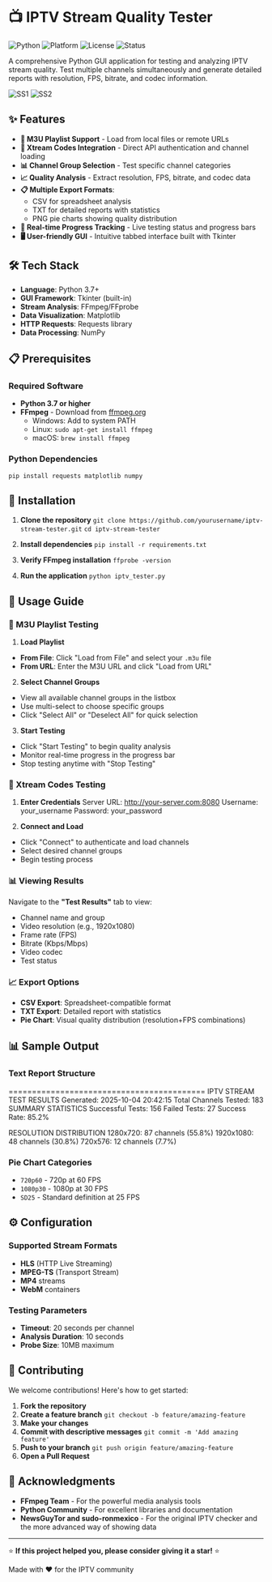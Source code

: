 # 📺 IPTV Stream Quality Tester

![Python](https://img.shields.io/badge/python-v3.7+-blue.svg)
![Platform](https://img.shields.io/badge/platform-windows%20%7C%20linux%20%7C%20macOS-lightgrey.svg)
![License](https://img.shields.io/badge/License-GNU%20GPL-blue)
![Status](https://img.shields.io/badge/status-active-success.svg)

A comprehensive Python GUI application for testing and analyzing IPTV stream quality. Test multiple channels simultaneously and generate detailed reports with resolution, FPS, bitrate, and codec information.

![SS1](https://media.discordapp.net/attachments/1344416179829084281/1424036929179222026/image.png?ex=68e27d3d&is=68e12bbd&hm=88aacaa820086d68bc4d108ff73d5814eeb56fb851fe9fe32a8c8d615c13c6a1&=&format=webp&quality=lossless)
![SS2](https://media.discordapp.net/attachments/1344416179829084281/1424153152357269564/image.png?ex=68e2e97b&is=68e197fb&hm=fc200af6bda7da9801eda1e74929b535215ce028a5712c1f4577de102c0291d6&=&format=webp&quality=lossless)

## ✨ Features

- **📁 M3U Playlist Support** - Load from local files or remote URLs
- **🔐 Xtream Codes Integration** - Direct API authentication and channel loading  
- **📊 Channel Group Selection** - Test specific channel categories
- **📈 Quality Analysis** - Extract resolution, FPS, bitrate, and codec data
- **📋 Multiple Export Formats**:
  - CSV for spreadsheet analysis
  - TXT for detailed reports with statistics
  - PNG pie charts showing quality distribution
- **🎯 Real-time Progress Tracking** - Live testing status and progress bars
- **🖥️ User-friendly GUI** - Intuitive tabbed interface built with Tkinter

## 🛠️ Tech Stack

- **Language**: Python 3.7+
- **GUI Framework**: Tkinter (built-in)
- **Stream Analysis**: FFmpeg/FFprobe
- **Data Visualization**: Matplotlib
- **HTTP Requests**: Requests library
- **Data Processing**: NumPy

## 📋 Prerequisites

### Required Software
- **Python 3.7 or higher**
- **FFmpeg** - Download from [ffmpeg.org](https://ffmpeg.org/download.html)
  - Windows: Add to system PATH
  - Linux: `sudo apt-get install ffmpeg` 
  - macOS: `brew install ffmpeg`

### Python Dependencies
`pip install requests matplotlib numpy`


## 🚀 Installation

1. **Clone the repository**
`git clone https://github.com/yourusername/iptv-stream-tester.git`
`cd iptv-stream-tester`

2. **Install dependencies**
`pip install -r requirements.txt`

3. **Verify FFmpeg installation**
`ffprobe -version`

4. **Run the application**
`python iptv_tester.py`

## 📖 Usage Guide

### 🔧 M3U Playlist Testing

1. **Load Playlist**
- **From File**: Click "Load from File" and select your `.m3u` file
- **From URL**: Enter the M3U URL and click "Load from URL"

2. **Select Channel Groups**
- View all available channel groups in the listbox
- Use multi-select to choose specific groups
- Click "Select All" or "Deselect All" for quick selection

3. **Start Testing**
- Click "Start Testing" to begin quality analysis
- Monitor real-time progress in the progress bar
- Stop testing anytime with "Stop Testing"

### 🔐 Xtream Codes Testing

1. **Enter Credentials**
Server URL: http://your-server.com:8080
Username: your_username
Password: your_password

2. **Connect and Load**
- Click "Connect" to authenticate and load channels
- Select desired channel groups
- Begin testing process

### 📊 Viewing Results

Navigate to the **"Test Results"** tab to view:
- Channel name and group
- Video resolution (e.g., 1920x1080)
- Frame rate (FPS)
- Bitrate (Kbps/Mbps)
- Video codec
- Test status

### 📈 Export Options

- **CSV Export**: Spreadsheet-compatible format
- **TXT Export**: Detailed report with statistics
- **Pie Chart**: Visual quality distribution (resolution+FPS combinations)

## 📊 Sample Output

### Text Report Structure
==========================================
IPTV STREAM TEST RESULTS
Generated: 2025-10-04 20:42:15
Total Channels Tested: 183
SUMMARY STATISTICS
Successful Tests: 156
Failed Tests: 27
Success Rate: 85.2%

RESOLUTION DISTRIBUTION
1280x720: 87 channels (55.8%)
1920x1080: 48 channels (30.8%)
720x576: 12 channels (7.7%)

### Pie Chart Categories
- `720p60` - 720p at 60 FPS
- `1080p30` - 1080p at 30 FPS  
- `SD25` - Standard definition at 25 FPS

## ⚙️ Configuration

### Supported Stream Formats
- **HLS** (HTTP Live Streaming)
- **MPEG-TS** (Transport Stream)
- **MP4** streams
- **WebM** containers

### Testing Parameters
- **Timeout**: 20 seconds per channel
- **Analysis Duration**: 10 seconds
- **Probe Size**: 10MB maximum

## 🤝 Contributing

We welcome contributions! Here's how to get started:

1. **Fork the repository**
2. **Create a feature branch**
`git checkout -b feature/amazing-feature`
3. **Make your changes**
4. **Commit with descriptive messages**
`git commit -m 'Add amazing feature'`
5. **Push to your branch**
`git push origin feature/amazing-feature`
6. **Open a Pull Request**


## 🙏 Acknowledgments

- **FFmpeg Team** - For the powerful media analysis tools
- **Python Community** - For excellent libraries and documentation
- **NewsGuyTor and sudo-ronmexico** - For the original IPTV checker and the more advanced way of showing data

---

⭐ **If this project helped you, please consider giving it a star!** ⭐

Made with ❤️ for the IPTV community
